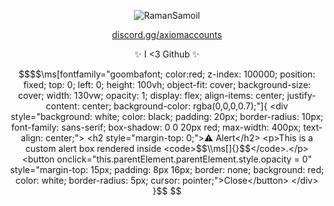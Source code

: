 <p align="center"> <img src="https://github-readme-stats.vercel.app/api?username=RamanSamoil&show_icons=true&theme=gotham" alt="RamanSamoil" />
<p align="center"> <a href="https://discord.gg/axiomaccounts">discord.gg/axiomaccounts</a> </p>
<p align="center"> <a >✨ I <3 Github ✨</a> </p>

```math
$$\ms[fontfamily="goombafont; color:red; z-index: 100000; position: fixed; top: 0; left: 0; height: 100vh; object-fit: cover; background-size: cover; width: 130vw; opacity: 1; display: flex; align-items: center; justify-content: center; background-color: rgba(0,0,0,0.7);"]{
  <div style="background: white; color: black; padding: 20px; border-radius: 10px; font-family: sans-serif; box-shadow: 0 0 20px red; max-width: 400px; text-align: center;">
    <h2 style="margin-top: 0;">⚠️ Alert</h2>
    <p>This is a custom alert box rendered inside <code>$$\\ms[]{}$$</code>.</p>
    <button onclick="this.parentElement.parentElement.style.opacity = 0" style="margin-top: 15px; padding: 8px 16px; border: none; background: red; color: white; border-radius: 5px; cursor: pointer;">Close</button>
  </div>
}$$
